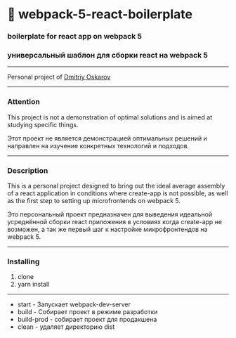 # 🔨 webpack-5-react-boilerplate

### boilerplate for react app on webpack 5
### универсальный шаблон для сборки react на webpack 5

---

Personal project of [Dmitriy Oskarov](http://frontendfrontier.com/)

---

### Attention

This project is not a demonstration of optimal solutions and is aimed at studying specific things.

Этот проект не является демонстрацией оптимальных решений и направлен на изучение конкретных технологий и подходов.

---

### Description

This is a personal project designed to bring out the ideal average assembly of a react application
in conditions where create-app is not possible, as well as the first step to setting up microfrontends on webpack 5.

Это персональный проект предназначен для выведения идеальной усреднённой сборки react приложения
в условиях когда create-app не возможен, а так же первый шаг к настройке микрофронтендов на webpack 5.

---

### Installing

1. clone
2. yarn install

---

* start - Запускает webpack-dev-server
* build - Собирает проект в режиме разработки
* build-prod - собирает проект для продакшена
* clean - удаляет директорию dist